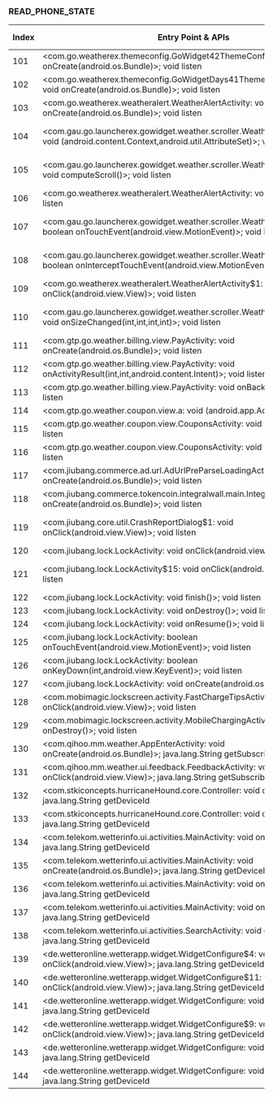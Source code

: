 ### READ_PHONE_STATE
| Index | Entry Point & APIs | Screen shot | Resource id | Label |
| ------------- | ------------- | ------------- |-------------|-------------|
| 101 | <com.go.weatherex.themeconfig.GoWidget42ThemeConfigHomeActivity: void onCreate(android.os.Bundle)>; void listen | ![](D:\COSMOS\output\py\Play_win8\Weather\com.pululustudio.myweatherreporter\com.go.weatherex.themeconfig.GoWidget42ThemeConfigHomeActivity.png) |  | |
| 102 | <com.go.weatherex.themeconfig.GoWidgetDays41ThemeConfigHomeActivity: void onCreate(android.os.Bundle)>; void listen | ![](D:\COSMOS\output\py\Play_win8\Weather\com.pululustudio.myweatherreporter\com.go.weatherex.themeconfig.GoWidgetDays41ThemeConfigHomeActivity.png) |  | |
| 103 | <com.go.weatherex.weatheralert.WeatherAlertActivity: void onCreate(android.os.Bundle)>; void listen | ![](D:\COSMOS\output\py\Play_win8\Weather\com.pululustudio.myweatherreporter\com.go.weatherex.weatheralert.WeatherAlertActivity.png) |  | |
| 104 | <com.gau.go.launcherex.gowidget.weather.scroller.WeatherDetailScrollGroup: void <init>(android.content.Context,android.util.AttributeSet)>; void listen | ![](D:\COSMOS\output\py\Play_win8\Weather\com.pululustudio.myweatherreporter\com.go.weatherex.weatheralert.WeatherAlertActivity.png) | {'2131297741': <sensitive_component.SensitiveComponent.SensitiveView object at 0x0000021457C16C88>} | |
| 105 | <com.gau.go.launcherex.gowidget.weather.scroller.WeatherDetailScrollGroup: void computeScroll()>; void listen | ![](D:\COSMOS\output\py\Play_win8\Weather\com.pululustudio.myweatherreporter\com.go.weatherex.weatheralert.WeatherAlertActivity.png) | {'2131297741': <sensitive_component.SensitiveComponent.SensitiveView object at 0x0000021457C16B38>} | |
| 106 | <com.go.weatherex.weatheralert.WeatherAlertActivity: void onStart()>; void listen | ![](D:\COSMOS\output\py\Play_win8\Weather\com.pululustudio.myweatherreporter\com.go.weatherex.weatheralert.WeatherAlertActivity.png) |  | |
| 107 | <com.gau.go.launcherex.gowidget.weather.scroller.WeatherDetailScrollGroup: boolean onTouchEvent(android.view.MotionEvent)>; void listen | ![](D:\COSMOS\output\py\Play_win8\Weather\com.pululustudio.myweatherreporter\com.go.weatherex.weatheralert.WeatherAlertActivity.png) | {'2131297741': <sensitive_component.SensitiveComponent.SensitiveView object at 0x0000021457C16978>} | |
| 108 | <com.gau.go.launcherex.gowidget.weather.scroller.WeatherDetailScrollGroup: boolean onInterceptTouchEvent(android.view.MotionEvent)>; void listen | ![](D:\COSMOS\output\py\Play_win8\Weather\com.pululustudio.myweatherreporter\com.go.weatherex.weatheralert.WeatherAlertActivity.png) | {'2131297741': <sensitive_component.SensitiveComponent.SensitiveView object at 0x0000021457C16278>} | |
| 109 | <com.go.weatherex.weatheralert.WeatherAlertActivity$1: void onClick(android.view.View)>; void listen | ![](D:\COSMOS\output\py\Play_win8\Weather\com.pululustudio.myweatherreporter\com.go.weatherex.weatheralert.WeatherAlertActivity.png) |  | |
| 110 | <com.gau.go.launcherex.gowidget.weather.scroller.WeatherDetailScrollGroup: void onSizeChanged(int,int,int,int)>; void listen | ![](D:\COSMOS\output\py\Play_win8\Weather\com.pululustudio.myweatherreporter\com.go.weatherex.weatheralert.WeatherAlertActivity.png) | {'2131297741': <sensitive_component.SensitiveComponent.SensitiveView object at 0x0000021457C167B8>} | |
| 111 | <com.gtp.go.weather.billing.view.PayActivity: void onCreate(android.os.Bundle)>; void listen | ![](D:\COSMOS\output\py\Play_win8\Weather\com.pululustudio.myweatherreporter\com.gtp.go.weather.billing.view.PayActivity.png) |  | |
| 112 | <com.gtp.go.weather.billing.view.PayActivity: void onActivityResult(int,int,android.content.Intent)>; void listen | ![](D:\COSMOS\output\py\Play_win8\Weather\com.pululustudio.myweatherreporter\com.gtp.go.weather.billing.view.PayActivity.png) |  | |
| 113 | <com.gtp.go.weather.billing.view.PayActivity: void onBackPressed()>; void listen | ![](D:\COSMOS\output\py\Play_win8\Weather\com.pululustudio.myweatherreporter\com.gtp.go.weather.billing.view.PayActivity.png) |  | |
| 114 | <com.gtp.go.weather.coupon.view.a: void <init>(android.app.Activity)>; void listen | ![](D:\COSMOS\output\py\Play_win8\Weather\com.pululustudio.myweatherreporter\com.gtp.go.weather.coupon.view.CouponsActivity.png) |  | |
| 115 | <com.gtp.go.weather.coupon.view.CouponsActivity: void onStart()>; void listen | ![](D:\COSMOS\output\py\Play_win8\Weather\com.pululustudio.myweatherreporter\com.gtp.go.weather.coupon.view.CouponsActivity.png) |  | |
| 116 | <com.gtp.go.weather.coupon.view.CouponsActivity: void onStop()>; void listen | ![](D:\COSMOS\output\py\Play_win8\Weather\com.pululustudio.myweatherreporter\com.gtp.go.weather.coupon.view.CouponsActivity.png) |  | |
| 117 | <com.jiubang.commerce.ad.url.AdUrlPreParseLoadingActivity: void onCreate(android.os.Bundle)>; void listen | ![](D:\COSMOS\output\py\Play_win8\Weather\com.pululustudio.myweatherreporter\com.jiubang.commerce.ad.url.AdUrlPreParseLoadingActivity.png) |  | |
| 118 | <com.jiubang.commerce.tokencoin.integralwall.main.IntegralwallActivity: void onCreate(android.os.Bundle)>; void listen | ![](D:\COSMOS\output\py\Play_win8\Weather\com.pululustudio.myweatherreporter\com.jiubang.commerce.tokencoin.integralwall.main.IntegralwallActivity.png) |  | |
| 119 | <com.jiubang.core.util.CrashReportDialog$1: void onClick(android.view.View)>; void listen | ![](D:\COSMOS\output\py\Play_win8\Weather\com.pululustudio.myweatherreporter\com.jiubang.core.util.CrashReportDialog.png) | {'2131297574': <sensitive_component.SensitiveComponent.SensitiveView object at 0x0000021457AB6240>} | |
| 120 | <com.jiubang.lock.LockActivity: void onClick(android.view.View)>; void listen | ![](D:\COSMOS\output\py\Play_win8\Weather\com.pululustudio.myweatherreporter\com.jiubang.lock.LockActivity.png) |  | |
| 121 | <com.jiubang.lock.LockActivity$15: void onClick(android.view.View)>; void listen | ![](D:\COSMOS\output\py\Play_win8\Weather\com.pululustudio.myweatherreporter\com.jiubang.lock.LockActivity.png) | {'2131296361': <sensitive_component.SensitiveComponent.SensitiveView object at 0x0000021457D95EB8>} | |
| 122 | <com.jiubang.lock.LockActivity: void finish()>; void listen | ![](D:\COSMOS\output\py\Play_win8\Weather\com.pululustudio.myweatherreporter\com.jiubang.lock.LockActivity.png) |  | |
| 123 | <com.jiubang.lock.LockActivity: void onDestroy()>; void listen | ![](D:\COSMOS\output\py\Play_win8\Weather\com.pululustudio.myweatherreporter\com.jiubang.lock.LockActivity.png) |  | |
| 124 | <com.jiubang.lock.LockActivity: void onResume()>; void listen | ![](D:\COSMOS\output\py\Play_win8\Weather\com.pululustudio.myweatherreporter\com.jiubang.lock.LockActivity.png) |  | |
| 125 | <com.jiubang.lock.LockActivity: boolean onTouchEvent(android.view.MotionEvent)>; void listen | ![](D:\COSMOS\output\py\Play_win8\Weather\com.pululustudio.myweatherreporter\com.jiubang.lock.LockActivity.png) |  | |
| 126 | <com.jiubang.lock.LockActivity: boolean onKeyDown(int,android.view.KeyEvent)>; void listen | ![](D:\COSMOS\output\py\Play_win8\Weather\com.pululustudio.myweatherreporter\com.jiubang.lock.LockActivity.png) |  | |
| 127 | <com.jiubang.lock.LockActivity: void onCreate(android.os.Bundle)>; void listen | ![](D:\COSMOS\output\py\Play_win8\Weather\com.pululustudio.myweatherreporter\com.jiubang.lock.LockActivity.png) |  | |
| 128 | <com.mobimagic.lockscreen.activity.FastChargeTipsActivity$2: void onClick(android.view.View)>; void listen | ![](D:\COSMOS\output\py\Play_win8\Weather\com.qihoo.mm.weather\com.mobimagic.lockscreen.activity.FastChargeTipsActivity.png) |  | |
| 129 | <com.mobimagic.lockscreen.activity.MobileChargingActivity: void onDestroy()>; void listen | ![](D:\COSMOS\output\py\Play_win8\Weather\com.qihoo.mm.weather\com.mobimagic.lockscreen.activity.MobileChargingActivity.png) |  | |
| 130 | <com.qihoo.mm.weather.AppEnterActivity: void onCreate(android.os.Bundle)>; java.lang.String getSubscriberId | ![](D:\COSMOS\output\py\Play_win8\Weather\com.qihoo.mm.weather\com.qihoo.mm.weather.AppEnterActivity.png) |  | |
| 131 | <com.qihoo.mm.weather.ui.feedback.FeedbackActivity: void onClick(android.view.View)>; java.lang.String getSubscriberId | ![](D:\COSMOS\output\py\Play_win8\Weather\com.qihoo.mm.weather\com.qihoo.mm.weather.ui.feedback.FeedbackActivity.png) |  | |
| 132 | <com.stkiconcepts.hurricaneHound.core.Controller: void onStart()>; java.lang.String getDeviceId | ![](D:\COSMOS\output\py\Play_win8\Weather\com.stkiconcepts.hurricaneHound.free\com.stkiconcepts.hurricaneHound.core.Controller.png) |  | |
| 133 | <com.stkiconcepts.hurricaneHound.core.Controller: void onResume()>; java.lang.String getDeviceId | ![](D:\COSMOS\output\py\Play_win8\Weather\com.stkiconcepts.hurricaneHound.free\com.stkiconcepts.hurricaneHound.core.Controller.png) |  | |
| 134 | <com.telekom.wetterinfo.ui.activities.MainActivity: void onPause()>; java.lang.String getDeviceId | ![](D:\COSMOS\output\py\Play_win8\Weather\com.telekom.wetterinfo\com.telekom.wetterinfo.ui.activities.MainActivity.png) |  | |
| 135 | <com.telekom.wetterinfo.ui.activities.MainActivity: void onCreate(android.os.Bundle)>; java.lang.String getDeviceId | ![](D:\COSMOS\output\py\Play_win8\Weather\com.telekom.wetterinfo\com.telekom.wetterinfo.ui.activities.MainActivity.png) |  | |
| 136 | <com.telekom.wetterinfo.ui.activities.MainActivity: void onBackPressed()>; java.lang.String getDeviceId | ![](D:\COSMOS\output\py\Play_win8\Weather\com.telekom.wetterinfo\com.telekom.wetterinfo.ui.activities.MainActivity.png) |  | |
| 137 | <com.telekom.wetterinfo.ui.activities.MainActivity: void onPostResume()>; java.lang.String getDeviceId | ![](D:\COSMOS\output\py\Play_win8\Weather\com.telekom.wetterinfo\com.telekom.wetterinfo.ui.activities.MainActivity.png) |  | |
| 138 | <com.telekom.wetterinfo.ui.activities.SearchActivity: void onPause()>; java.lang.String getDeviceId | ![](D:\COSMOS\output\py\Play_win8\Weather\com.telekom.wetterinfo\com.telekom.wetterinfo.ui.activities.SearchActivity.png) |  | |
| 139 | <de.wetteronline.wetterapp.widget.WidgetConfigure$4: void onClick(android.view.View)>; java.lang.String getDeviceId | ![](D:\COSMOS\output\py\Play_win8\Weather\de.wetteronline.wetterapp\de.wetteronline.wetterapp.widget.WidgetConfigure.png) |  | |
| 140 | <de.wetteronline.wetterapp.widget.WidgetConfigure$11: void onClick(android.view.View)>; java.lang.String getDeviceId | ![](D:\COSMOS\output\py\Play_win8\Weather\de.wetteronline.wetterapp\de.wetteronline.wetterapp.widget.WidgetConfigure.png) |  | |
| 141 | <de.wetteronline.wetterapp.widget.WidgetConfigure: void onStart()>; java.lang.String getDeviceId | ![](D:\COSMOS\output\py\Play_win8\Weather\de.wetteronline.wetterapp\de.wetteronline.wetterapp.widget.WidgetConfigure.png) |  | |
| 142 | <de.wetteronline.wetterapp.widget.WidgetConfigure$9: void onClick(android.view.View)>; java.lang.String getDeviceId | ![](D:\COSMOS\output\py\Play_win8\Weather\de.wetteronline.wetterapp\de.wetteronline.wetterapp.widget.WidgetConfigure.png) |  | |
| 143 | <de.wetteronline.wetterapp.widget.WidgetConfigure: void onDestroy()>; java.lang.String getDeviceId | ![](D:\COSMOS\output\py\Play_win8\Weather\de.wetteronline.wetterapp\de.wetteronline.wetterapp.widget.WidgetConfigure.png) |  | |
| 144 | <de.wetteronline.wetterapp.widget.WidgetConfigure: void onResume()>; java.lang.String getDeviceId | ![](D:\COSMOS\output\py\Play_win8\Weather\de.wetteronline.wetterapp\de.wetteronline.wetterapp.widget.WidgetConfigure.png) |  | |
